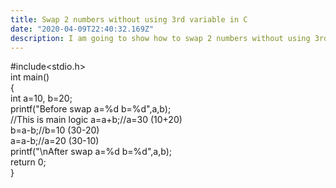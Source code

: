 ```yaml
---
title: Swap 2 numbers without using 3rd variable in C
date: "2020-04-09T22:40:32.169Z"
description: I am going to show how to swap 2 numbers without using 3rd variable
---
```


#include<stdio.h>  
 int main()  
{  
int a=10, b=20;  
printf("Before swap a=%d b=%d",a,b);  
//This is main logic
a=a+b;//a=30 (10+20)  
b=a-b;//b=10 (30-20)  
a=a-b;//a=20 (30-10)  
printf("\nAfter swap a=%d b=%d",a,b);  
return 0;  
}
